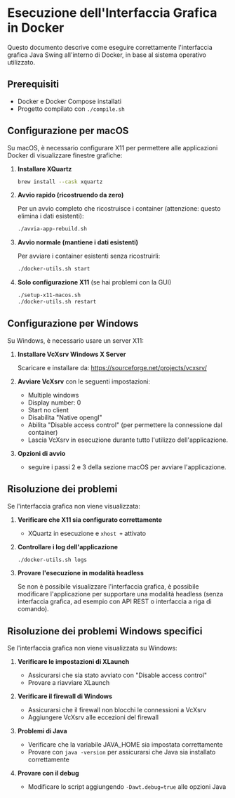 # Esecuzione dell'Interfaccia Grafica in Docker

Questo documento descrive come eseguire correttamente l'interfaccia grafica Java Swing all'interno di Docker, in base al sistema operativo utilizzato.

## Prerequisiti

- Docker e Docker Compose installati
- Progetto compilato con `./compile.sh`

## Configurazione per macOS

Su macOS, è necessario configurare X11 per permettere alle applicazioni Docker di visualizzare finestre grafiche:

1. **Installare XQuartz**

   ```bash
   brew install --cask xquartz
   ```

2. **Avvio rapido (ricostruendo da zero)**

   Per un avvio completo che ricostruisce i container (attenzione: questo elimina i dati esistenti):

   ```bash
   ./avvia-app-rebuild.sh
   ```

3. **Avvio normale (mantiene i dati esistenti)**

   Per avviare i container esistenti senza ricostruirli:

   ```bash
   ./docker-utils.sh start
   ```

4. **Solo configurazione X11** (se hai problemi con la GUI)

   ```bash
   ./setup-x11-macos.sh
   ./docker-utils.sh restart
   ```

## Configurazione per Windows

Su Windows, è necessario usare un server X11:

1. **Installare VcXsrv Windows X Server**

   Scaricare e installare da: https://sourceforge.net/projects/vcxsrv/

2. **Avviare VcXsrv** con le seguenti impostazioni:

   - Multiple windows
   - Display number: 0
   - Start no client
   - Disabilita "Native opengl"
   - Abilita "Disable access control" (per permettere la connessione dal container)
   - Lascia VcXsrv in esecuzione durante tutto l'utilizzo dell'applicazione.

3. **Opzioni di avvio**
   - seguire i passi 2 e 3 della sezione macOS per avviare l'applicazione.

## Risoluzione dei problemi

Se l'interfaccia grafica non viene visualizzata:

1. **Verificare che X11 sia configurato correttamente**

   - XQuartz in esecuzione e `xhost +` attivato

2. **Controllare i log dell'applicazione**

   ```bash
   ./docker-utils.sh logs
   ```

3. **Provare l'esecuzione in modalità headless**

   Se non è possibile visualizzare l'interfaccia grafica, è possibile modificare l'applicazione per supportare una modalità headless (senza interfaccia grafica, ad esempio con API REST o interfaccia a riga di comando).

## Risoluzione dei problemi Windows specifici

Se l'interfaccia grafica non viene visualizzata su Windows:

1. **Verificare le impostazioni di XLaunch**

   - Assicurarsi che sia stato avviato con "Disable access control"
   - Provare a riavviare XLaunch

2. **Verificare il firewall di Windows**

   - Assicurarsi che il firewall non blocchi le connessioni a VcXsrv
   - Aggiungere VcXsrv alle eccezioni del firewall

3. **Problemi di Java**

   - Verificare che la variabile JAVA_HOME sia impostata correttamente
   - Provare con `java -version` per assicurarsi che Java sia installato correttamente

4. **Provare con il debug**
   - Modificare lo script aggiungendo `-Dawt.debug=true` alle opzioni Java
